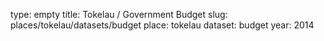 type: empty
title: Tokelau / Government Budget
slug: places/tokelau/datasets/budget
place: tokelau
dataset: budget
year: 2014
